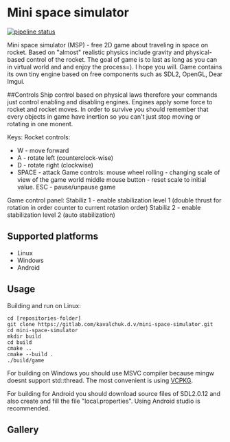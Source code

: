 # Mini space simulator
  
[![pipeline status](https://gitlab.com/kavalchuk.d.v/mini-space-simulator/badges/master/pipeline.svg)](https://gitlab.com/kavalchuk.d.v/mini-space-simulator/-/commits/master)

Mini space simulator (MSP) - free 2D game about traveling in space on rocket. Based on "almost" realistic physics include gravity and physical-based control of the rocket. 
The goal of game is to last as long as you can in virtual world and and enjoy the process=). I hope you will. 
Game contains its own tiny engine based on free components such as SDL2, OpenGL, Dear Imgui.

##Controls
Ship control based on physical laws therefore your commands just control enabling and disabling engines. Engines apply some force to rocket and rocket moves. 
In order to survive you should remember that every objects in game have inertion so you can't just stop moving or rotating in one monent.

Keys:
Rocket controls:
- W     - move forward
- A     - rotate left (counterclock-wise)
- D     - rotate right (clockwise)
- SPACE - attack
Game controls:
mouse wheel rolling - changing scale of view of the game world
middle mouse button - reset scale to initial value.
ESC - pause/unpause game

Game control panel:
Stabiliz 1 - enable stabilization level 1 (double thrust for rotation in order counter to current rotation order)
Stabiliz 2 - enable stabilization level 2 (auto stabilization)

## Supported platforms
- Linux
- Windows
- Android

## Usage
Building and run on Linux:

    cd [repositories-folder]
    git clone https://gitlab.com/kavalchuk.d.v/mini-space-simulator.git
    cd mini-space-simulator
    mkdir build
    cd build
    cmake ..
    cmake --build .
    ./build/game
    
For building on Windows you should use MSVC compiler because mingw doesnt support std::thread.
The most convenient is using [VCPKG](https://github.com/microsoft/vcpkg).

For building for Android you should download source files of SDL2.0.12 and also create and fill the file "local.properties". Using Android studio is recommended.

## Gallery

